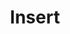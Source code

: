 ---
sidebar_position: 2
sidebar_label: "Insert"
id: insert
title: Insert
description: Insert Statements
slug: /insert-syntax
---